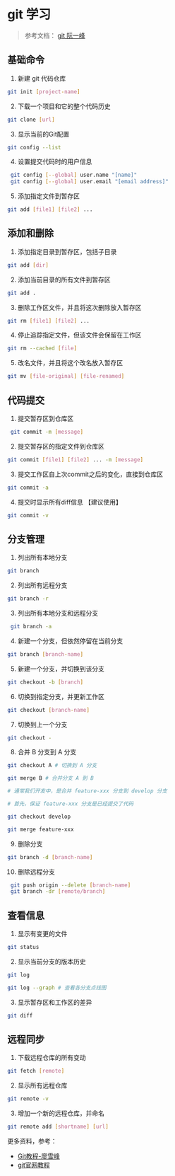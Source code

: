 # git 学习

> 参考文档： [git 阮一峰](http://www.ruanyifeng.com/blog/2015/12/git-cheat-sheet.html)

## 基础命令

1. 新建 git 代码仓库

```bash
git init [project-name]
```

2. 下载一个项目和它的整个代码历史

```bash
git clone [url]
```

3. 显示当前的Git配置

```bash
git config --list
```

4. 设置提交代码时的用户信息

```bash
 git config [--global] user.name "[name]"
 git config [--global] user.email "[email address]"
```

5. 添加指定文件到暂存区

```bash
git add [file1] [file2] ...
```

## 添加和删除

1. 添加指定目录到暂存区，包括子目录

```bash
git add [dir]
```

2. 添加当前目录的所有文件到暂存区

```bash
git add .
```

3.  删除工作区文件，并且将这次删除放入暂存区

```bash
git rm [file1] [file2] ...
```

4. 停止追踪指定文件，但该文件会保留在工作区

```bash
git rm --cached [file]
```

5. 改名文件，并且将这个改名放入暂存区

```bash
git mv [file-original] [file-renamed]
```

## 代码提交

1. 提交暂存区到仓库区

```bash
 git commit -m [message]
```

2. 提交暂存区的指定文件到仓库区

```bash
git commit [file1] [file2] ... -m [message]
```

3. 提交工作区自上次commit之后的变化，直接到仓库区

```bash
git commit -a
```

4. 提交时显示所有diff信息 【建议使用】

```bash
git commit -v
```

## 分支管理

1. 列出所有本地分支

```bash
git branch
```

2. 列出所有远程分支

```bash
git branch -r
```

3. 列出所有本地分支和远程分支

```bash
 git branch -a
```

4. 新建一个分支，但依然停留在当前分支

```bash
git branch [branch-name]
```

5. 新建一个分支，并切换到该分支

```bash
git checkout -b [branch]
```

6. 切换到指定分支，并更新工作区

```bash
git checkout [branch-name]
```

7. 切换到上一个分支

```bash
git checkout -
```

8. 合并 B 分支到 A 分支

```bash
git checkout A # 切换到 A 分支

git merge B # 合并分支 A 到 B

# 通常我们开发中，是合并 feature-xxx 分支到 develop 分支

# 首先，保证 feature-xxx 分支是已经提交了代码

git checkout develop

git merge feature-xxx
```

9. 删除分支

```bash
git branch -d [branch-name]
```

10. 删除远程分支

```bash
 git push origin --delete [branch-name]
 git branch -dr [remote/branch]
```

## 查看信息

1.  显示有变更的文件

```bash
git status
```

2. 显示当前分支的版本历史

```bash
git log

git log --graph # 查看各分支点线图
```

3. 显示暂存区和工作区的差异

```bash
git diff
```

## 远程同步

1. 下载远程仓库的所有变动

```bash
git fetch [remote]
```

2. 显示所有远程仓库

```bash
git remote -v
```

3. 增加一个新的远程仓库，并命名

```bash
git remote add [shortname] [url]
```



更多资料，参考：

- [Git教程-廖雪峰](https://www.liaoxuefeng.com/wiki/896043488029600)
- [git官网教程](https://git-scm.com/book/zh/v1/Git-%E5%9F%BA%E7%A1%80-%E5%8F%96%E5%BE%97%E9%A1%B9%E7%9B%AE%E7%9A%84-Git-%E4%BB%93%E5%BA%93)
